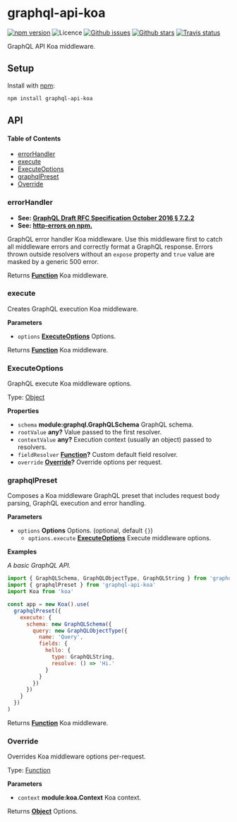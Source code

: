 # graphql-api-koa

[![npm version](https://img.shields.io/npm/v/graphql-api-koa.svg)](https://npm.im/graphql-api-koa) ![Licence](https://img.shields.io/npm/l/graphql-api-koa.svg) [![Github issues](https://img.shields.io/github/issues/jaydenseric/graphql-api-koa.svg)](https://github.com/jaydenseric/graphql-api-koa/issues) [![Github stars](https://img.shields.io/github/stars/jaydenseric/graphql-api-koa.svg)](https://github.com/jaydenseric/graphql-api-koa/stargazers) [![Travis status](https://img.shields.io/travis/jaydenseric/graphql-api-koa.svg)](https://travis-ci.org/jaydenseric/graphql-api-koa)

GraphQL API Koa middleware.

## Setup

Install with [npm](https://npmjs.com):

```sh
npm install graphql-api-koa
```

## API

<!-- Generated by documentation.js. Update this documentation by updating the source code. -->

#### Table of Contents

- [errorHandler](#errorhandler)
- [execute](#execute)
- [ExecuteOptions](#executeoptions)
- [graphqlPreset](#graphqlpreset)
- [Override](#override)

### errorHandler

- **See: [GraphQL Draft RFC Specification October 2016 § 7.2.2](http://facebook.github.io/graphql/October2016/#sec-Errors)**
- **See: [http-errors on npm.](https://npm.im/http-errors)**

GraphQL error handler Koa middleware. Use this middleware first to catch all middleware errors and correctly format a GraphQL response. Errors thrown outside resolvers without an `expose` property and `true` value are masked by a generic 500 error.

Returns **[Function](https://developer.mozilla.org/docs/Web/JavaScript/Reference/Statements/function)** Koa middleware.

### execute

Creates GraphQL execution Koa middleware.

**Parameters**

- `options` **[ExecuteOptions](#executeoptions)** Options.

Returns **[Function](https://developer.mozilla.org/docs/Web/JavaScript/Reference/Statements/function)** Koa middleware.

### ExecuteOptions

GraphQL execute Koa middleware options.

Type: [Object](https://developer.mozilla.org/docs/Web/JavaScript/Reference/Global_Objects/Object)

**Properties**

- `schema` **module:graphql.GraphQLSchema** GraphQL schema.
- `rootValue` **any?** Value passed to the first resolver.
- `contextValue` **any?** Execution context (usually an object) passed to resolvers.
- `fieldResolver` **[Function](https://developer.mozilla.org/docs/Web/JavaScript/Reference/Statements/function)?** Custom default field resolver.
- `override` **[Override](#override)?** Override options per request.

### graphqlPreset

Composes a Koa middleware GraphQL preset that includes request body parsing, GraphQL execution and error handling.

**Parameters**

- `options` **Options** Options. (optional, default `{}`)
  - `options.execute` **[ExecuteOptions](#executeoptions)** Execute middleware options.

**Examples**

_A basic GraphQL API._

```javascript
import { GraphQLSchema, GraphQLObjectType, GraphQLString } from 'graphql'
import { graphqlPreset } from 'graphql-api-koa'
import Koa from 'koa'

const app = new Koa().use(
  graphqlPreset({
    execute: {
      schema: new GraphQLSchema({
        query: new GraphQLObjectType({
          name: 'Query',
          fields: {
            hello: {
              type: GraphQLString,
              resolve: () => 'Hi.'
            }
          }
        })
      })
    }
  })
)
```

Returns **[Function](https://developer.mozilla.org/docs/Web/JavaScript/Reference/Statements/function)** Koa middleware.

### Override

Overrides Koa middleware options per-request.

Type: [Function](https://developer.mozilla.org/docs/Web/JavaScript/Reference/Statements/function)

**Parameters**

- `context` **module:koa.Context** Koa context.

Returns **[Object](https://developer.mozilla.org/docs/Web/JavaScript/Reference/Global_Objects/Object)** Options.
